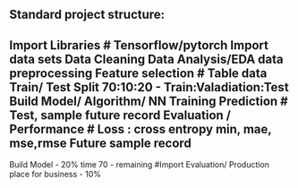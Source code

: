 Standard project structure:
---------------------------------
Import Libraries # Tensorflow/pytorch
Import data sets
Data Cleaning
Data Analysis/EDA
data preprocessing
Feature selection  # Table data 
Train/ Test Split 70:10:20 - Train:Valadiation:Test
Build Model/ Algorithm/ NN
Training
Prediction              # Test, sample future record
Evaluation / Performance    # Loss : cross entropy min, mae, mse,rmse
Future sample record 
--------------
Build Model - 20% time
70 - remaining #Import
Evaluation/ Production place for business - 10% 
